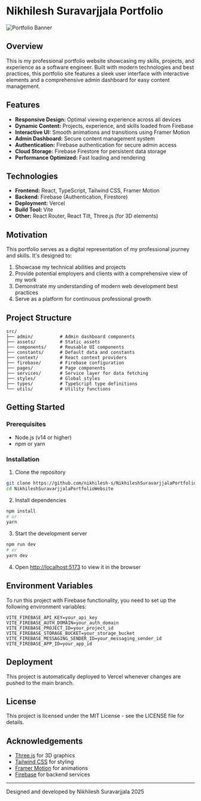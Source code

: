 # Nikhilesh Suravarjjala Portfolio

![Portfolio Banner](public/hero-image.png)

## Overview

This is my professional portfolio website showcasing my skills, projects, and experience as a software engineer. Built with modern technologies and best practices, this portfolio site features a sleek user interface with interactive elements and a comprehensive admin dashboard for easy content management.

## Features

- **Responsive Design:** Optimal viewing experience across all devices
- **Dynamic Content:** Projects, experience, and skills loaded from Firebase
- **Interactive UI:** Smooth animations and transitions using Framer Motion
- **Admin Dashboard:** Secure content management system
- **Authentication:** Firebase authentication for secure admin access
- **Cloud Storage:** Firebase Firestore for persistent data storage
- **Performance Optimized:** Fast loading and rendering

## Technologies

- **Frontend:** React, TypeScript, Tailwind CSS, Framer Motion
- **Backend:** Firebase (Authentication, Firestore)
- **Deployment:** Vercel
- **Build Tool:** Vite
- **Other:** React Router, React Tilt, Three.js (for 3D elements)

## Motivation

This portfolio serves as a digital representation of my professional journey and skills. It's designed to:

1. Showcase my technical abilities and projects
2. Provide potential employers and clients with a comprehensive view of my work
3. Demonstrate my understanding of modern web development best practices
4. Serve as a platform for continuous professional growth

## Project Structure

```
src/
├── admin/          # Admin dashboard components
├── assets/         # Static assets
├── components/     # Reusable UI components
├── constants/      # Default data and constants
├── context/        # React context providers
├── firebase/       # Firebase configuration
├── pages/          # Page components
├── services/       # Service layer for data fetching
├── styles/         # Global styles
├── types/          # TypeScript type definitions
└── utils/          # Utility functions
```

## Getting Started

### Prerequisites

- Node.js (v14 or higher)
- npm or yarn

### Installation

1. Clone the repository
```bash
git clone https://github.com/nikhilesh-s/NikhileshSuravarjjalaPortfolioWebsite.git
cd NikhileshSuravarjjalaPortfolioWebsite
```

2. Install dependencies
```bash
npm install
# or
yarn
```

3. Start the development server
```bash
npm run dev
# or
yarn dev
```

4. Open [http://localhost:5173](http://localhost:5173) to view it in the browser

## Environment Variables

To run this project with Firebase functionality, you need to set up the following environment variables:

```
VITE_FIREBASE_API_KEY=your_api_key
VITE_FIREBASE_AUTH_DOMAIN=your_auth_domain
VITE_FIREBASE_PROJECT_ID=your_project_id
VITE_FIREBASE_STORAGE_BUCKET=your_storage_bucket
VITE_FIREBASE_MESSAGING_SENDER_ID=your_messaging_sender_id
VITE_FIREBASE_APP_ID=your_app_id
```

## Deployment

This project is automatically deployed to Vercel whenever changes are pushed to the main branch.

## License

This project is licensed under the MIT License - see the LICENSE file for details.

## Acknowledgements

- [Three.js](https://threejs.org/) for 3D graphics
- [Tailwind CSS](https://tailwindcss.com/) for styling
- [Framer Motion](https://www.framer.com/motion/) for animations
- [Firebase](https://firebase.google.com/) for backend services

---

Designed and developed by Nikhilesh Suravarjjala 2025
